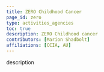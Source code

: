 ```yaml
---
title: ZERO Childhood Cancer
page_id: zero
type: activities_agencies
toc: true
description: ZERO Childhood cancer
contributors: [Marion Shadbolt]
affiliations: [CCIA, AU]
---
```


description